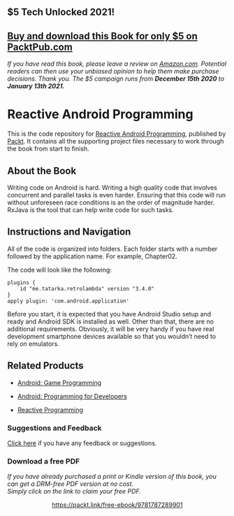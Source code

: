 ## $5 Tech Unlocked 2021!
[Buy and download this Book for only $5 on PacktPub.com](https://www.packtpub.com/product/reactive-android-programming/9781787289901)
-----
*If you have read this book, please leave a review on [Amazon.com](https://www.amazon.com/gp/product/1787289907).     Potential readers can then use your unbiased opinion to help them make purchase decisions. Thank you. The $5 campaign         runs from __December 15th 2020__ to __January 13th 2021.__*

# Reactive Android Programming
This is the code repository for [Reactive Android Programming](https://www.packtpub.com/application-development/reactive-android-programming?utm_source=github&utm_medium=repository&utm_campaign=9781787289901), published by [Packt](https://www.packtpub.com/?utm_source=github). It contains all the supporting project files necessary to work through the book from start to finish.
## About the Book
Writing code on Android is hard. Writing a high quality code that involves concurrent and parallel tasks is even harder. Ensuring that this code will run without unforeseen race conditions is an the order of magnitude harder. RxJava is the tool that can help write code for such tasks.
## Instructions and Navigation
All of the code is organized into folders. Each folder starts with a number followed by the application name. For example, Chapter02.



The code will look like the following:
```
plugins {
    id "me.tatarka.retrolambda" version "3.4.0"
}
apply plugin: 'com.android.application'
```

Before you start, it is expected that you have Android Studio setup and ready and Android SDK is installed as well. Other than that, there are no additional requirements.
Obviously, it will be very handy if you have real development smartphone devices available so that you wouldn’t need to rely on emulators.

## Related Products
* [Android: Game Programming](https://www.packtpub.com/game-development/android-game-programming?utm_source=github&utm_medium=repository&utm_campaign=9781787128583)

* [Android: Programming for Developers](https://www.packtpub.com/application-development/android-programming-developers?utm_source=github&utm_medium=repository&utm_campaign=9781787123694)

* [Reactive Programming ](https://www.packtpub.com/application-development/reactive-programming?utm_source=github&utm_medium=repository&utm_campaign=9781785885853)

### Suggestions and Feedback
[Click here](https://docs.google.com/forms/d/e/1FAIpQLSe5qwunkGf6PUvzPirPDtuy1Du5Rlzew23UBp2S-P3wB-GcwQ/viewform) if you have any feedback or suggestions.
### Download a free PDF

 <i>If you have already purchased a print or Kindle version of this book, you can get a DRM-free PDF version at no cost.<br>Simply click on the link to claim your free PDF.</i>
<p align="center"> <a href="https://packt.link/free-ebook/9781787289901">https://packt.link/free-ebook/9781787289901 </a> </p>